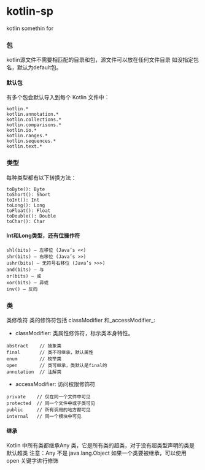 # kotlin-sp
kotlin somethin for

### 包
kotlin源文件不需要相匹配的目录和包，源文件可以放在任何文件目录
如没指定包名，默认为default包。

#### 默认包
有多个包会默认导入到每个 Kotlin 文件中：
```
kotlin.*
kotlin.annotation.*
kotlin.collections.*
kotlin.comparisons.*
kotlin.io.*
kotlin.ranges.*
kotlin.sequences.*
kotlin.text.*
```
### 类型
每种类型都有以下转换方法：
```
toByte(): Byte
toShort(): Short
toInt(): Int
toLong(): Long
toFloat(): Float
toDouble(): Double
toChar(): Char
```
#### Int和Long类型，还有位操作符
```
shl(bits) – 左移位 (Java’s <<)
shr(bits) – 右移位 (Java’s >>)
ushr(bits) – 无符号右移位 (Java’s >>>)
and(bits) – 与
or(bits) – 或
xor(bits) – 异或
inv() – 反向
```
### 类
类修改符
类的修饰符包括 classModifier 和_accessModifier_:
* classModifier: 类属性修饰符，标示类本身特性。
```
abstract    // 抽象类
final       // 类不可继承，默认属性
enum        // 枚举类
open        // 类可继承，类默认是final的
annotation  // 注解类
```
* accessModifier: 访问权限修饰符
```
private    // 仅在同一个文件中可见
protected  // 同一个文件中或子类可见
public     // 所有调用的地方都可见
internal   // 同一个模块中可见
```
#### 继承
Kotlin 中所有类都继承Any 类，它是所有类的超类，对于没有超类型声明的类是默认超类
注意：Any 不是 java.lang.Object
如果一个类要被继承，可以使用 open 关键字进行修饰

